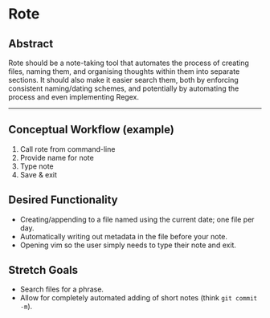 # Rote

## Abstract
Rote should be a note-taking tool that automates the process of creating files,
naming them, and organising thoughts within them into separate sections. It
should also make it easier search them, both by enforcing consistent
naming/dating schemes, and potentially by automating the process and even
implementing Regex.

------

## Conceptual Workflow (example)
1. Call rote from command-line
2. Provide name for note
3. Type note
4. Save & exit

## Desired Functionality
* Creating/appending to a file named using the current date; one file per day.
* Automatically writing out metadata in the file before your note.
* Opening vim so the user simply needs to type their note and exit.

## Stretch Goals
* Search files for a phrase.
* Allow for completely automated adding of short notes (think `git commit -m`).
